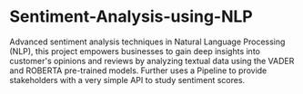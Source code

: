 # Sentiment-Analysis-using-NLP
Advanced sentiment analysis techniques in Natural Language Processing (NLP), this project empowers businesses to gain deep insights into customer's opinions and
reviews by analyzing textual data using the VADER and ROBERTA pre-trained models. Further uses a Pipeline to provide stakeholders with a very simple API
to study sentiment scores.
